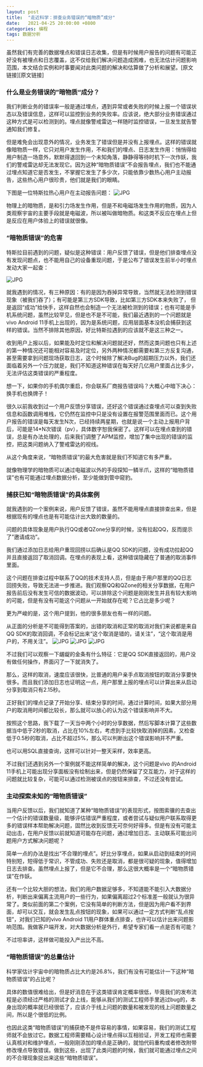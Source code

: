 ```yaml
---
layout: post
title:  "走近科学：排查业务错误的“暗物质”成分"
date:   2021-04-25 20:00:00 +0800
categories: 编程
tags: 数据分析
---
```


虽然我们有完善的数据埋点和错误日志收集，但是有时候用户报告的问题有可能正好没有被埋点和日志覆盖，这不仅给我们解决问题造成困难，也无法估计问题影响范围，本文结合实例和时事要闻对此类问题的解决和估算做了分析和展望。[原文链接][原文链接]
 <!-- more -->

### 什么是业务错误的”暗物质“成分？
我们判断业务的错误率一般是通过埋点，遇到异常或者失败的时候上报一个错误状态以及错误信息，这样可以监控到业务的失败率。应该说，绝大部分业务错误通过这种方式是可以检测到的。埋点就像警戒雷达一样随时监控错误，一旦发生就告警通知我们修复。

但是难免会出现意外的情况，业务发生了错误但是并没有上报埋点。这样的错误就像暗物质一样，它只对用户发生作用，不和我们的埋点、日志发生作用：悄悄得给用户制造一场意外，默默得退回到一个未知角落，静静得等待时机下一次作妖，我们的警戒雷达却无法发现它。因为这种“暗物质错误”不会报告埋点，我们也不能通过埋点知道它是否发生，不掌握它发生了多少次，只能依靠少数热心用户主动报告，这些热心用户很珍贵，他们就是我们的眼睛。

下图是一位特斯拉热心用户在主动报告问题：
![JPG](/assets/img/2021-04-25_unknown_pic1.jpg)

物理上的暗物质，是和引力场发生作用，但是不和电磁场发生作用的物质，因为人类观察宇宙的主要手段就是电磁波，所以被叫做暗物质。和这类不反应在埋点上但是反应在用户体验上的错误就很像。

### “暗物质错误”的危害
特斯拉目前遇到的问题，疑似是这种错误：用户反馈了错误，但是他们排查埋点没有发现问题点，也不能用自己的设备重现问题，于是公布了错误发生前半小时埋点发动大家一起查：

![JPG](/assets/img/2021-04-25_unknown_pic2.jpg)

就我遇到的情况，有三种原因：有的是因为吞掉异常导致，当然就无法检测到错误现象（被我们吞了）；有可能是第三方SDK导致，比如第三方SDK本来失败了， 但是返回“成功”给快手，这样自然也会制造一个无法被检测到的错误；也有可能是手机系统问题，虽然比较罕见，但是也不是不可能，我们最近遇到的一个问题就是vivo Android 11手机上出现的，因为是系统问题，应用层面基本没机会捕获到这样的错误。当然不排除其他原因，好比特斯拉遇到的应该就不是这三种之一。

收到用户上报以后，如果能及时定位和解决问题就还好，然而这类问题也只有上述的第一种情况还可能相对容易及时定位，另外两种情况都需要和第三方反复沟通，甚至需要拿到问题现场获取日志，这个时候除了解决Bug的超期压力以外，我们还面临着另外一个压力就是，我们不知道这种错误在每天好几亿用户里面占比多少，无法评估这类错误的严重程度。

想一下，如果你的手机偶尔重启，你会联系厂商报告错误吗？大概心中暗下决心：换手机也换牌子！

很久以前我收到过一个用户反馈分享错误，还好这个错误通过查埋点可以查到失败信息和函数调用堆栈，它仍然在监控中只是没有设置在报警范围里面而已。这个用户报告的错误是每天发生N次，已经持续两星期，也就是说一个主动上报用户背后，可能是14*N次错误（pv），具体数字恕我保密了。这样可以在埋点查到的错误，总是有办法处理的，后来我们调整了APM监控，增加了集中出现的错误的监控，把这类问题纳入了警戒雷达的视线。

从这个角度来说，“暗物质错误”的最大危害就是我们不知道它有多严重。

就像物理学的暗物质可以通过电磁波以外的手段探知一鳞半爪，这样的“暗物质错误”也有可能通过埋点数据分析，至少能做到管中窥豹。

### 捕获已知“暗物质错误”的具体案例
就我遇到的一个案例来说，用户反馈了错误，虽然不能用埋点直接排查出来，但是根据现有的埋点也是有可能估计出大致的数量的。

问题的具体现象是用户执行QQ或者QZone分享的时候，没有拉起QQ，反而提示了”邀请成功”。

我们通过添加日志给用户重现回捞以后确认是QQ SDK的问题，没有成功拉起QQ并且直接返回了取消回调。在埋点的表现上看，这种错误隐藏在了普通的取消事件里面。

这个问题在排查过程中联系了QQ的技术支持人员，但是由于用户那里的QQ日志回捞失败，导致无法进一步推进。我们观察QQ和QZone的相关分享数据，在用户报告前后没有发生可信的数据波动，可以排除这个问题是刚刚发生并且有较大影响的可能，但是有没有可能这个问题从一开始就存在呢？它占比是多少呢？

更为严峻的是，这个用户提到，他的很多朋友也有一样的问题。

从正面的分析是不可能得到答案的，出错的取消和正常的取消对我们来说都是来自QQ SDK的取消回调，不会标记出来“这个取消是错的，请关注”，“这个取消是用户的，不用关注”。
![JPG](/assets/img/2021-04-25_unknown_pic3.jpg)
![JPG](/assets/img/2021-04-25_unknown_pic4.jpg)
![JPG](/assets/img/2021-04-25_unknown_pic5.jpg)

不过我们可以观察一下龌龊的金条有什么特征：它是QQ SDK直接返回的，用户没有做任何操作，界面闪了一下就消失了。

那么，这样的取消，速度应该很快，比普通的用户亲手点取消按钮的取消分享要快很多。而且我们添加日志也证明这一点，用户那里上报的埋点可以计算出来从启动分享到取消只有2.15秒。

正好我们的埋点记录了开始分享、结束分享的时间，通过计算时间，如果大部分用户的取消用时间都比较长，那么就可以放心的认为这个错误影响并不大。

按照这个思路，我下载了一天当中两个小时的分享数据，然后写脚本计算了这些数据当中低于2秒的取消，占比在10%左右，考虑到手比较快取消掉的因素，又检查低于0.5秒的取消，占比不超过5%，那么可以判断出这个错误影响并不严重。

也可以用SQL直接查询，这样可以针对一整天采样，效率更高。

不过我们还遇到另外一个案例就不能这样简单的解决，这个问题是vivo 的Android 11手机上可能出现分享面板没有绘制出来，但是仍然保留了交互能力，对于这样的问题就比较复杂，可能可以通过检测被误点的按钮来排查，不过还没有尝试。

### 主动探索未知的“暗物质错误”
当用户反馈以后，我们就知道了某种“暗物质错误”的表现形式，按图索骥的去查出一个估计的错误数量级，能够评估错误严重程度，或者尝试与疑似用户联系取得更多的错误样本帮助解决问题，固然比收到反馈无可奈何好得多。但是有没有可能主动出击，在用户反馈以前就知道可能存在问题，通过增加日志、主动联系可能出问题用户方式解决问题呢？

简单一点的办法是找出“不合理的埋点”。好比分享埋点，如果从启动到结束的时间特别短，短得低于常识，不管成功、失败还是取消，都是很可疑的现象，值得增加日志去排查。虽然埋点上报了，但是它不合理，那么这很大概率是一个“暗物质错误”在作妖。

还有一个比较大胆的想法，我们的用户数据足够多，不知道能不能引入大数据分析，判断出来偏离主流用户的一些行为，如果偏离超过2个标准差一般就认为很异常了。类似前面的第二个案例，它没有简单的判断方法，但是因为用户看不到界面，却可以交互，就会发生乱点按钮的现象，如果可以通过一定方式判断“乱点按钮”，对我们已知的vivo Android 11用户群体重点排查，也许可以估计出来问题影响范围。我做客户端开发，对大数据分析是外行，希望专家们看一点是否有可能？

不过坦率讲，这样做可能投入产出比不高。

### “暗物质错误”的总量估计
科学家估计宇宙中的暗物质占比大约是26.8%，我们有没有可能估计一下这种“暗物质错误”的占比呢？

具体的数值很难给出，但是好消息在于这类错误肯定概率很低，毕竟我们的发布流程是必须经过严格的测试才会上线，能够从我们的测试工程师手里逃过bug的，本身出现的概率就已经很低了，应该介于线上问题的数量和被发现的线上问题数量之间，所以是个很低的比例。

也因此这类“暗物质错误”的捕获绝不是件容易的事情，如果容易，我们的测试工程师就不会放过它。数据工程师需要精心设计埋点得以互相验证，开发工程师也需要认真核对和维护埋点，一般刚刚添加的埋点是正确的，就怕代码重构或者修改附带修改埋点导致错误。做到这些，出现了此类问题的时候，我们就可能通过埋点之间的不合理现象捉出来这些“暗物质错误”。

